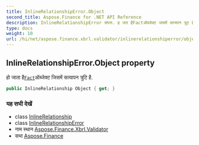 ```yaml
---
title: InlineRelationshipError.Object
second_title: Aspose.Finance for .NET API Reference
description: InlineRelationshipError संपत्त. ह जत हैFactऑब्जेक्ट जसमें सत्यपन त्रुट है.
type: docs
weight: 10
url: /hi/net/aspose.finance.xbrl.validator/inlinerelationshiperror/object/
---
```

## InlineRelationshipError.Object property

हो जाता है[`Fact`](../../../aspose.finance.xbrl/fact/)ऑब्जेक्ट जिसमें सत्यापन त्रुटि है.

```csharp
public InlineRelationship Object { get; }
```

### यह सभी देखें

* class [InlineRelationship](../../../aspose.finance.xbrl.inline/inlinerelationship/)
* class [InlineRelationshipError](../)
* नाम स्थान [Aspose.Finance.Xbrl.Validator](../../inlinerelationshiperror/)
* सभा [Aspose.Finance](../../../)


